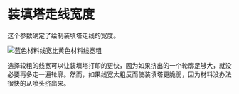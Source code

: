 装填塔走线宽度
====
这个参数确定了绘制装填塔走线的宽度。

![蓝色材料线宽比黄色材料线宽粗](../../../articles/images/prime_tower_line_width.png)

选择较粗的线宽可以让装填塔打印的更快，因为如果挤出的一个轮廓足够大，就没必要再多走一遍轮廓。然而，如果线宽太粗反而使装填塔更脆弱，因为材料没办法很快的从喷头挤出来。
